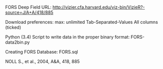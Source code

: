 FORS Deep Field URL:
http://vizier.cfa.harvard.edu/viz-bin/VizieR?-source=J/A+A/418/885

Download preferences: 
max: unlimited 
Tab-Separated-Values 
All columns (ticked)

Python (3.4) Script to write data in the proper binary format:
FORS-data2bin.py

Creating FORS Database:
FORS.sql

NOLL S., et al., 2004, A&A, 418, 885
